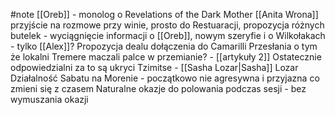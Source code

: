 #note
[[Oreb]] - monolog o Revelations of the Dark Mother
[[Anita Wrona]] przyjście na rozmowe przy winie, prosto do Restuaracji, propozycja różnych butelek - wyciągnięcie informacji o [[Oreb]], nowym szeryfie i o Wilkołakach - tylko [[Alex]]? Propozycja dealu dołączenia do Camarilli
Przesłania o tym że lokalni Tremere maczali palce w przemianie? - [[artykuły 2]]
Ostatecznie odpowiedzialni za to są ukryci Tzimitse - [[Sasha Lozar|Sasha]] Lozar
Działalność Sabatu na Morenie - początkowo nie agresywna i przyjazna co zmieni się z czasem
Naturalne okazje do polowania podczas sesji - bez wymuszania okazji